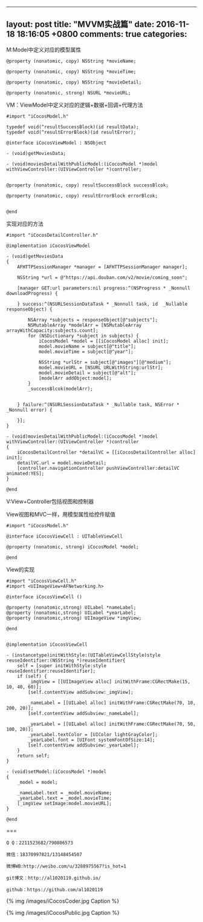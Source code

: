 
---
layout: post
title: "MVVM实战篇"
date: 2016-11-18 18:16:05 +0800
comments: true
categories: 
---



M:Model中定义对应的模型属性


	@property (nonatomic, copy) NSString *movieName;
	
	@property (nonatomic, copy) NSString *movieTime;
	
	@property (nonatomic, copy) NSString *movieDetail;
	
	@property (nonatomic, strong) NSURL *movieURL;





<!--more-->



VM：ViewModel中定义对应的逻辑+数据+回调+代理方法


	#import "iCocosModel.h"
	
	typedef void(^resultSuccessBlock)(id resultData);
	typedef void(^resultErrorBlock)(id resultError);
	
	@interface iCocosViewModel : NSObject
	
	- (void)getMoviesData;
	
	- (void)moviesDetailWithPublicModel:(iCocosModel *)model withViewController:(UIViewController *)controller;
	
	
	@property (nonatomic, copy) resultSuccessBlock successBlcok;
	
	@property (nonatomic, copy) resultErrorBlock errorBlcok;
	
	
	@end

实现对应的方法


	#import "iCocosDetailController.h"

	@implementation iCocosViewModel
	
	- (void)getMoviesData
	{
	    AFHTTPSessionManager *manager = [AFHTTPSessionManager manager];
	    
	    NSString *url = @"https://api.douban.com/v2/movie/coming_soon";
	    
	    [manager GET:url parameters:nil progress:^(NSProgress * _Nonnull downloadProgress) {
	        
	    } success:^(NSURLSessionDataTask * _Nonnull task, id  _Nullable responseObject) {
	        
	        NSArray *subjects = responseObject[@"subjects"];
	        NSMutableArray *modelArr = [NSMutableArray arrayWithCapacity:subjects.count];
	        for (NSDictionary *subject in subjects) {
	            iCocosModel *model = [[iCocosModel alloc] init];
	            model.movieName = subject[@"title"];
	            model.movieTime = subject[@"year"];
	            
	            NSString *urlStr = subject[@"images"][@"medium"];
	            model.movieURL = [NSURL URLWithString:urlStr];
	            model.movieDetail = subject[@"alt"];
	            [modelArr addObject:model];
	        }
	        _successBlcok(modelArr);
	        
	        
	    } failure:^(NSURLSessionDataTask * _Nullable task, NSError * _Nonnull error) {
	        
	    }];
	}
	
	- (void)moviesDetailWithPublicModel:(iCocosModel *)model withViewController:(UIViewController *)controller
	{
	    iCocosDetailController *detailVC = [[iCocosDetailController alloc] init];
	    detailVC.url = model.movieDetail;
	    [controller.navigationController pushViewController:detailVC animated:YES];
	}
	
	@end


V:View+Controller包括视图和控制器

View视图和MVC一样，用模型属性给控件赋值

	#import "iCocosModel.h"
	
	@interface iCocosViewCell : UITableViewCell
	
	@property (nonatomic, strong) iCocosModel *model;

	@end

View的实现

	#import "iCocosViewCell.h"
	#import <UIImageView+AFNetworking.h>
	
	@interface iCocosViewCell ()
	
	@property (nonatomic,strong) UILabel *nameLabel;
	@property (nonatomic,strong) UILabel *yearLabel;
	@property (nonatomic,strong) UIImageView *imgView;
	
	@end
	
	
	@implementation iCocosViewCell
	
	- (instancetype)initWithStyle:(UITableViewCellStyle)style reuseIdentifier:(NSString *)reuseIdentifier{
	    self = [super initWithStyle:style reuseIdentifier:reuseIdentifier];
	    if (self) {
	        _imgView = [[UIImageView alloc] initWithFrame:CGRectMake(15, 10, 40, 60)];
	        [self.contentView addSubview:_imgView];
	        
	        _nameLabel = [[UILabel alloc] initWithFrame:CGRectMake(70, 10, 200, 20)];
	        [self.contentView addSubview:_nameLabel];
	        
	        _yearLabel = [[UILabel alloc] initWithFrame:CGRectMake(70, 50, 100, 20)];
	        _yearLabel.textColor = [UIColor lightGrayColor];
	        _yearLabel.font = [UIFont systemFontOfSize:14];
	        [self.contentView addSubview:_yearLabel];
	    }
	    return self;
	}
	
	- (void)setModel:(iCocosModel *)model
	{
	    _model = model;
	    
	    _nameLabel.text = _model.movieName;
	    _yearLabel.text = _model.movieTime;
	    [_imgView setImage:model.movieURL];
	}
	
	@end




===





    Q Q：2211523682/790806573

    微信：18370997821/13148454507
    
    微博WB:http://weibo.com/u/3288975567?is_hot=1
    
	git博文：http://al1020119.github.io/
	
	github：https://github.com/al1020119


{% img /images/iCocosCoder.jpg Caption %}  

{% img /images/iCocosPublic.jpg Caption %}  